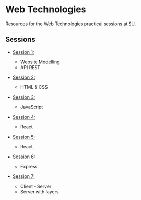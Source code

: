 # Web Technologies

Resources for the Web Technologies practical sessions at SU. 

## Sessions

- [Session 1:](./Session1/README.md)
    - Website Modelling
    - API REST

- [Session 2:](./Session2/README.md)
    - HTML & CSS

- [Session 3:](./Session3/README.md)
    - JavaScript

- [Session 4:](./Session4/README.md)
    - React

- [Session 5:](./Session5/README.md)
    - React

- [Session 6:](./Session6/README.md)
    - Express

- [Session 7:](./Session7/README.md)
    - Client - Server
    - Server with layers